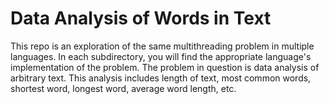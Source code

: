 # Data Analysis of Words in Text
This repo is an exploration of the same multithreading problem in multiple languages.
In each subdirectory, you will find the appropriate language's implementation of the problem.
The problem in question is data analysis of arbitrary text. This analysis includes length of text, most common words, shortest word, longest word, average word length, etc.
